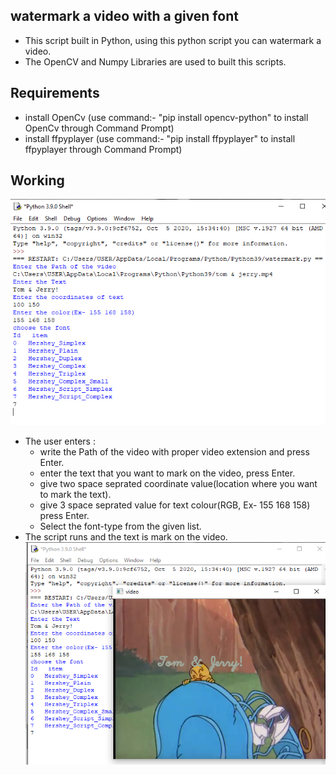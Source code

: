 ## watermark a video with a given font
- This script built in Python, using this python script you can watermark a video. 
- The OpenCV and Numpy Libraries are used to built this scripts.
## Requirements
- install OpenCv (use command:- "pip install opencv-python" to install OpenCv through Command Prompt)
- install ffpyplayer (use command:- "pip install ffpyplayer" to install ffpyplayer through Command Prompt)
## Working
![Image](images/input.png)
- The user enters :
    - write the Path of the video with proper video extension and press Enter.
    - enter the text that you want to mark on the video, press Enter.
    - give two space seprated coordinate value(location where you want to mark the text).
    - give 3 space seprated value for text colour(RGB, Ex- 155 168 158) press Enter.
    - Select the font-type from the given list.
- The script runs and the text is mark on the video.
![Image](images/video.png)
